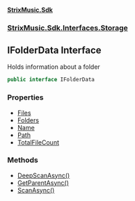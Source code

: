 #### [StrixMusic.Sdk](./index.md 'index')
### [StrixMusic.Sdk.Interfaces.Storage](./StrixMusic-Sdk-Interfaces-Storage.md 'StrixMusic.Sdk.Interfaces.Storage')
## IFolderData Interface
Holds information about a folder  
```csharp
public interface IFolderData
```
### Properties
- [Files](./StrixMusic-Sdk-Interfaces-Storage-IFolderData-Files.md 'StrixMusic.Sdk.Interfaces.Storage.IFolderData.Files')
- [Folders](./StrixMusic-Sdk-Interfaces-Storage-IFolderData-Folders.md 'StrixMusic.Sdk.Interfaces.Storage.IFolderData.Folders')
- [Name](./StrixMusic-Sdk-Interfaces-Storage-IFolderData-Name.md 'StrixMusic.Sdk.Interfaces.Storage.IFolderData.Name')
- [Path](./StrixMusic-Sdk-Interfaces-Storage-IFolderData-Path.md 'StrixMusic.Sdk.Interfaces.Storage.IFolderData.Path')
- [TotalFileCount](./StrixMusic-Sdk-Interfaces-Storage-IFolderData-TotalFileCount.md 'StrixMusic.Sdk.Interfaces.Storage.IFolderData.TotalFileCount')
### Methods
- [DeepScanAsync()](./StrixMusic-Sdk-Interfaces-Storage-IFolderData-DeepScanAsync().md 'StrixMusic.Sdk.Interfaces.Storage.IFolderData.DeepScanAsync()')
- [GetParentAsync()](./StrixMusic-Sdk-Interfaces-Storage-IFolderData-GetParentAsync().md 'StrixMusic.Sdk.Interfaces.Storage.IFolderData.GetParentAsync()')
- [ScanAsync()](./StrixMusic-Sdk-Interfaces-Storage-IFolderData-ScanAsync().md 'StrixMusic.Sdk.Interfaces.Storage.IFolderData.ScanAsync()')

